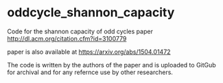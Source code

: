 # oddcycle_shannon_capacity
Code for the shannon capacity of odd cycles paper http://dl.acm.org/citation.cfm?id=3100779

paper is also available at https://arxiv.org/abs/1504.01472

The code is written by the authors of the paper and is uploaded to GitGub for archival
and for any refernce use by other researchers.
